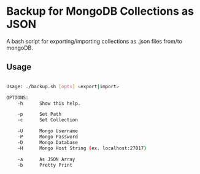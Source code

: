 # Backup for MongoDB Collections as JSON
A bash script for exporting/importing collections as .json files from/to mongoDB.

## Usage

```bash

Usage: ./backup.sh [opts] <export|import>

OPTIONS:
    -h      Show this help.

    -p      Set Path
    -c      Set Collection

    -U      Mongo Username
    -P      Mongo Password
    -D      Mongo Database
    -H      Mongo Host String (ex. localhost:27017)

    -a      As JSON Array
    -b      Pretty Print
 
```
